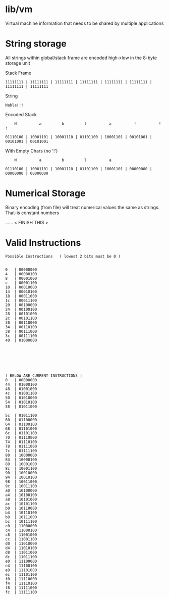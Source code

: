 # lib/vm

Virtual machine information that needs to be shared by multiple applications

# String storage

All strings within global/stack frame are encoded high->low in the 8-byte storage unit


Stack Frame

    11111111 | 11111111 | 11111111 | 11111111 | 11111111 | 11111111 | 11111111 | 11111111

String 

    Nabla!!!

Encoded Stack

        N          a         b         l          a          !          !          !

    01110100 | 10001101 | 10001110 | 01101100 | 10001101 | 00101001 | 00101001 | 00101001

With Empty Chars (no '!')

        N          a         b         l          a          

    01110100 | 10001101 | 10001110 | 01101100 | 10001101 | 00000000 | 00000000 | 00000000


# Numerical Storage

Binary encoding (from file) will treat numerical values the same as strings. That-is constant numbers

...... < FINISH THIS >

# Valid Instructions

    Possible Instructions   ( lowest 2 bits must be 0 )


    0	| 00000000
    4	| 00000100
    8	| 00001000
    c	| 00001100
    10	| 00010000
    14	| 00010100
    18	| 00011000
    1c	| 00011100
    20	| 00100000
    24	| 00100100
    28	| 00101000
    2c	| 00101100
    30	| 00110000
    34	| 00110100
    38	| 00111000
    3c	| 00111100
    40	| 01000000
    
    
    
    
    
    

    [ BELOW ARE CURRENT INSTRUCTIONS ]
    0	| 00000000
    44	| 01000100
    48	| 01001000
    4c	| 01001100
    50	| 01010000
    54	| 01010100
    58	| 01011000

    5c	| 01011100
    60	| 01100000
    64	| 01100100
    68	| 01101000
    6c	| 01101100
    70	| 01110000
    74	| 01110100
    78	| 01111000
    7c	| 01111100
    80	| 10000000
    84	| 10000100
    88	| 10001000
    8c	| 10001100
    90	| 10010000
    94	| 10010100
    98	| 10011000
    9c	| 10011100
    a0	| 10100000
    a4	| 10100100
    a8	| 10101000
    ac	| 10101100
    b0	| 10110000
    b4	| 10110100
    b8	| 10111000
    bc	| 10111100
    c0	| 11000000
    c4	| 11000100
    c8	| 11001000
    cc	| 11001100
    d0	| 11010000
    d4	| 11010100
    d8	| 11011000
    dc	| 11011100
    e0	| 11100000
    e4	| 11100100
    e8	| 11101000
    ec	| 11101100
    f0	| 11110000
    f4	| 11110100
    f8	| 11111000
    fc	| 11111100